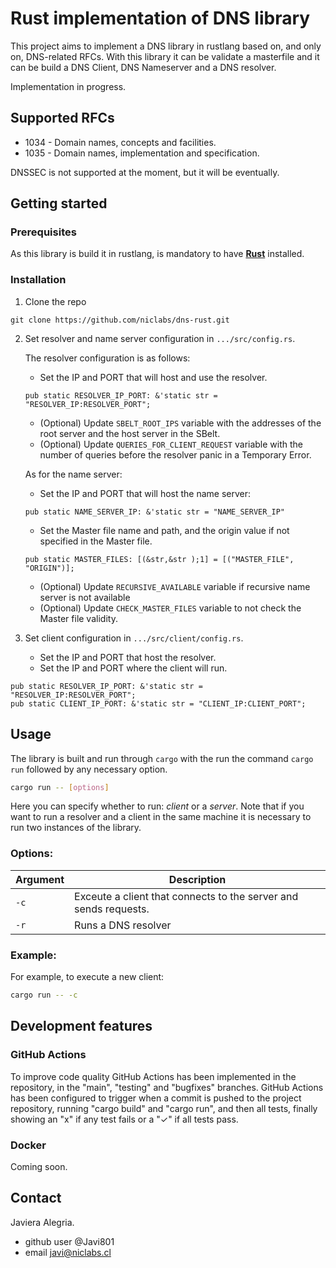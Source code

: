# Rust implementation of DNS library

This project aims to implement a DNS library in rustlang based on, and only on, DNS-related RFCs. 
With this library it can be validate a masterfile and it can be build a DNS Client, DNS Nameserver and a DNS resolver.

Implementation in progress.

## Supported RFCs 

* 1034 - Domain names, concepts and facilities. 
* 1035 - Domain names, implementation and specification. 

DNSSEC is not supported at the moment, but it will be eventually.

## Getting started

### Prerequisites

As this library is build it in rustlang, is mandatory to have [**Rust**](https://www.rust-lang.org/learn/get-started) installed.

### Installation


1. Clone the repo

```
git clone https://github.com/niclabs/dns-rust.git
```

2. Set resolver and name server configuration in `.../src/config.rs`. 

   The resolver configuration is as follows:

   - Set the IP and PORT that will host and use the resolver.

   ```
   pub static RESOLVER_IP_PORT: &'static str = "RESOLVER_IP:RESOLVER_PORT";
   ```

   - (Optional) Update ```SBELT_ROOT_IPS``` variable with the addresses of the root server and the host server in the SBelt.
   - (Optional) Update ```QUERIES_FOR_CLIENT_REQUEST``` variable with the number of queries before the resolver panic in a Temporary Error.

   As for the name server:

   - Set the IP and PORT that will host the name server:

   ```
   pub static NAME_SERVER_IP: &'static str = "NAME_SERVER_IP"
   ```

   - Set the Master file name and path, and the origin value if not specified in the Master file.

   ```
   pub static MASTER_FILES: [(&str,&str );1] = [("MASTER_FILE", "ORIGIN")];
   ```

   - (Optional) Update ``RECURSIVE_AVAILABLE`` variable if recursive name server is not available
   - (Optional) Update `CHECK_MASTER_FILES` variable to not check the Master file validity.


3. Set client configuration in `.../src/client/config.rs`.

   - Set the IP and PORT that host the resolver.
   - Set the IP and PORT where the client will run.

``` 
pub static RESOLVER_IP_PORT: &'static str = "RESOLVER_IP:RESOLVER_PORT";
pub static CLIENT_IP_PORT: &'static str = "CLIENT_IP:CLIENT_PORT";
```

## Usage

The library is built and run through `cargo` with the run the command `cargo run` followed by any necessary option. 

```sh 
cargo run -- [options]
```

Here you can specify whether to run: *client* or a *server*. Note that if you want to run a resolver and a client in the same machine it is necessary to run two instances of the library.

### Options:

| Argument | Description |
|----------|-------------|
|   `-c`   | Exceute a client that connects to the server and sends requests. |
|   `-r`   | Runs a DNS resolver |

### Example:
For example, to execute a new client:

```sh
cargo run -- -c
```
## Development features

### GitHub Actions

To improve code quality GitHub Actions has been implemented in the repository, in the "main", "testing" and "bugfixes" branches. GitHub Actions has been configured to trigger when a commit is pushed to the project repository, running "cargo build" and "cargo run", and then all tests, finally showing an "x" if any test fails or a "✓" if all tests pass.

### Docker

Coming soon.

## Contact

Javiera Alegria.
- github user @Javi801
- email javi@niclabs.cl
